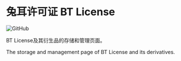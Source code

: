 # 兔耳许可证 BT License
![GitHub](https://img.shields.io/github/license/Busituteng/BT-License)

BT License及其衍生品的存储和管理页面。

The storage and management page of BT License and its derivatives.
